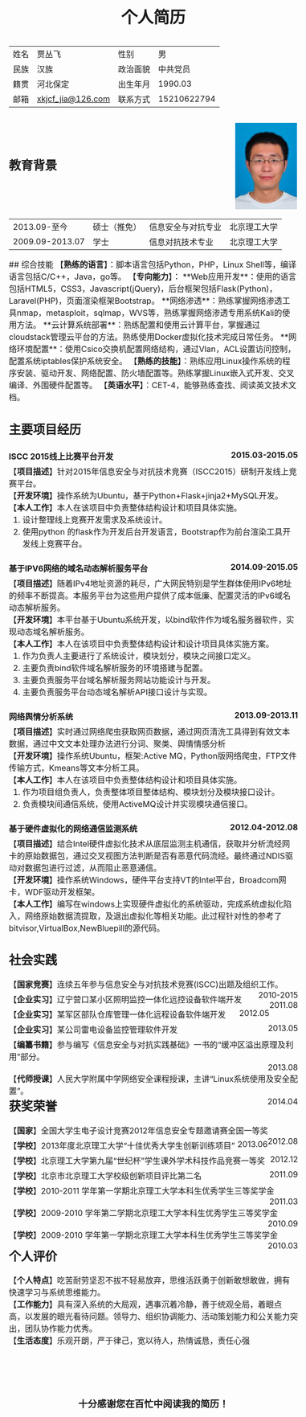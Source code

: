 <center><h1>个人简历</h1></center>
<style>
body{	width:825px;font-size:16px;  }
</style>
<div style="width:100%;height:200px;">
<div style="float:left;width:700px;">
<table style="width:100%;">
	<tr>
		<td>姓名</td>
		<td>贾丛飞</td>
		<td>性别</td>
		<td>男</td>
	</tr>
	<tr>
		<td>民族</td>
		<td>汉族</td>
		<td>政治面貌</td>
		<td>中共党员</td>
	</tr>
	<tr>
		<td>籍贯</td>
		<td>河北保定</td>
		<td>出生年月</td>
		<td>1990.03</td>
	</tr>
	<tr>
		<td>邮箱</td>
		<td><a href="mailto:xkjcf_jia@126.com" title="mail to me">xkjcf_jia@126.com</a></td>
		<td>联系方式</td>
		<td>15210622794</td>
	<tr>
</table>
</div>
<div style="float:right;width:125px;">
<img src="./mypic.jpg" style="margin:15px 0;width:123px;">
</div>
</div>


## 教育背景

<table style="width:100%">
	<tr>
		<td style="border:0px">2013.09-至今</td>
		<td style="border:0px">硕士（推免）</td>
		<td style="border:0px">信息安全与对抗专业</td>
		<td style="border:0px">北京理工大学</td>
	</tr>
	<tr>
		<td style="border:0px">2009.09-2013.07</td>
		<td style="border:0px">学士</td>
		<td style="border:0px">信息对抗技术专业</td>
		<td style="border:0px">北京理工大学</td>
	</tr>
</table>
## 综合技能
【<strong>熟练的语言</strong>】：脚本语言包括Python，PHP，Linux Shell等，编译语言包括C/C++，Java，go等。  
【<strong>专向能力</strong>】：  
**Web应用开发**：使用的语言包括HTML5，CSS3，Javascript(jQuery)，后台框架包括Flask(Python)，Laravel(PHP)，页面渲染框架Bootstrap。  
**网络渗透**：熟练掌握网络渗透工具nmap，metasploit，sqlmap，WVS等，熟练掌握网络渗透专用系统Kali的使用方法。  
**云计算系统部署**：熟练配置和使用云计算平台，掌握通过cloudstack管理云平台的方法。熟练使用Docker虚拟化技术完成日常任务。  
**网络环境配置**：使用Csico交换机配置网络结构，通过Vlan，ACL设置访问控制，配置系统iptables保护系统安全。  
【<strong>熟练的技能</strong>】：熟练应用Linux操作系统的程序安装、驱动开发、网络配置、防火墙配置等。熟练掌握Linux嵌入式开发、交叉编译、外围硬件配置等。  
【<strong>英语水平</strong>】：CET-4，能够熟练查找、阅读英文技术文档。

## 主要项目经历

<div style="width:100%;margin:25px 0;">
	<div style="width:100%;height:30px;">
		<div style="float:left;font-weight:bold;">
		ISCC 2015线上比赛平台开发
		</div>
		<div style="float:right;font-weight:bold;">
		2015.03-2015.05
		</div>
	</div>
	<div>
		<div>【<strong>项目描述</strong>】针对2015年信息安全与对抗技术竞赛（ISCC2015）研制开发线上竞赛平台。</div>
		<div>【<strong>开发环境</strong>】操作系统为Ubuntu，基于Python+Flask+jinja2+MySQL开发。</div>
		<div>【<strong>本人工作</strong>】本人在该项目中负责整体结构设计和项目具体实施。
			<ol style="margin:0px;">
				<li>设计整理线上竞赛开发需求及系统设计。</li>
				<li>使用python 的flask作为开发后台开发语言，Bootstrap作为前台渲染工具开发线上竞赛平台。</li>
			</ol>
		</div>
	</div>
</div>

<div style="width:100%;margin:25px 0;">
	<div style="width:100%;height:30px;">
		<div style="float:left;font-weight:bold;">
		基于IPV6网络的域名动态解析服务平台
		</div>
		<div style="float:right;font-weight:bold;">
		2014.09-2015.05
		</div>
	</div>
	<div>
		<div>【<strong>项目描述</strong>】随着IPv4地址资源的耗尽，广大网民特别是学生群体使用IPv6地址的频率不断提高。本服务平台为这些用户提供了成本低廉、配置灵活的IPv6域名动态解析服务。</div>
		<div>【<strong>开发环境</strong>】本平台基于Ubuntu系统开发，以bind软件作为域名服务器软件，实现动态域名解析服务。</div>
		<div>【<strong>本人工作</strong>】本人在该项目中负责整体结构设计和设计项目具体实施方案。
			<ol style="margin:0px;">
				<li>作为负责人主要进行了系统设计，模块划分，模块之间接口定义。</li>
				<li>主要负责bind软件域名解析服务的环境搭建与配置。</li>
				<li>主要负责服务平台域名解析服务网站功能设计与开发。</li>
				<li>主要负责服务平台动态域名解析API接口设计与实现。</li>
			</ol>
		</div>
	</div>
</div>

<div style="width:100%;margin:25px 0;">
	<div style="width:100%;height:30px;">
		<div style="float:left;font-weight:bold;">
		网络舆情分析系统
		</div>
		<div style="float:right;font-weight:bold;">
		2013.09-2013.11
		</div>
	</div>
	<div>
		<div>【<strong>项目描述</strong>】实时通过网络爬虫获取网页数据，通过网页清洗工具得到有效文本数据，通过中文文本处理办法进行分词、聚类、舆情情感分析</div>
		<div>【<strong>开发环境</strong>】操作系统Ubuntu，框架:Active MQ，Python版网络爬虫，FTP文件传输方式，Kmeans等文本分析工具。</div>
		<div>【<strong>本人工作</strong>】本人在该项目中负责整体结构设计和项目具体实施。
			<ol style="margin:0px;">
				<li>作为项目组负责人，负责整体项目整体结构、模块划分及模块接口设计。</li>
				<li>负责模块间通信系统，使用ActiveMQ设计并实现模块通信接口。</li>
			</ol>
		</div>
	</div>
</div>

<div style="width:100%;margin:25px 0;">
	<div style="width:100%;height:30px;">
		<div style="float:left;font-weight:bold;">
		基于硬件虚拟化的网络通信监测系统
		</div>
		<div style="float:right;font-weight:bold;">
		2012.04-2012.08
		</div>
	</div>
	<div>
		<div>【<strong>项目描述</strong>】结合Intel硬件虚拟化技术从底层监测主机通信，获取并分析流经网卡的原始数据包，通过交叉视图方法判断是否有恶意代码流经。最终通过NDIS驱动对数据包进行过滤，从而阻止恶意通信。</div>
		<div>【<strong>开发环境</strong>】操作系统Windows，硬件平台支持VT的Intel平台，Broadcom网卡，WDF驱动开发框架。</div>
		<div>【<strong>本人工作</strong>】编写在windows上实现硬件虚拟化的系统驱动，完成系统虚拟化陷入，网络原始数据流提取，及退出虚拟化等相关功能。此过程针对性的参考了bitvisor,VirtualBox,NewBluepill的源代码。
		</div>
	</div>
</div>

##   社会实践

<div style="width:100%;margin:15px 0;">
	<div style="width:100%;height:30px;">
		<div style="float:left;">
		【<strong>国家竞赛</strong>】连续五年参与信息安全与对抗技术竞赛(ISCC)出题及组织工作。
		</div>
		<div style="float:right;">
		2010-2015
		</div>
	</div>
	<div style="width:100%;height:30px;">
		<div style="float:left;">
		【<strong>企业实习</strong>】辽宁营口某小区照明监控一体化远控设备软件端开发
		</div>
		<div style="float:right;">
		2011.08
		</div>
	</div>
	<div style="width:100%;height:30px;">
		<div style="float:left;">
		【<strong>企业实习</strong>】某军区部队仓库管理一体化远程设备软件端开发
		</div>
		<div style="float:right;">
		2012.05
		</div>
	</div>
	<div style="width:100%;height:30px;">
		<div style="float:left;">
		【<strong>企业实习</strong>】某公司雷电设备监控管理软件开发
		</div>
		<div style="float:right;">
		2013.05
		</div>
	</div>
	<div style="width:100%;height:30px;">
		<div style="float:left;">
		【<strong>编纂书籍</strong>】参与编写《信息安全与对抗实践基础》一书的“缓冲区溢出原理及利用”部分。
		</div>
		<div style="float:right;">
		2013.08
		</div>
	</div>
	<div style="width:100%;height:30px;">
		<div style="float:left;">
		【<strong>代师授课</strong>】人民大学附属中学网络安全课程授课，主讲“Linux系统使用及安全配置”。
		</div>
		<div style="float:right;">
		2014.04
		</div>
	</div>
</div>

## 获奖荣誉
<div style="width:100%;margin:15px 0;">
	<div style="width:100%;height:30px;">
		<div style="float:left;">
		【<strong>国家</strong>】全国大学生电子设计竞赛2012年信息安全专题邀请赛全国一等奖
		</div>
		<div style="float:right;">
		2012.08
		</div>
	</div>
	<div style="width:100%;height:30px;">
		<div style="float:left;">
		【<strong>学校</strong>】2013年度北京理工大学“十佳优秀大学生创新训练项目”
		</div>
		<div style="float:right;">
		2013.06
		</div>
	</div>
	<div style="width:100%;height:30px;">
		<div style="float:left;">
		【<strong>学校</strong>】北京理工大学第九届“世纪杯”学生课外学术科技作品竞赛一等奖
		</div>
		<div style="float:right;">
		2012.12
		</div>
	</div>
	<div style="width:100%;height:30px;">
		<div style="float:left;">
		【<strong>学校</strong>】北京市北京理工大学校级创新项目评比第二名
		</div>
		<div style="float:right;">
		2011.09
		</div>
	</div>
	<div style="width:100%;height:30px;">
		<div style="float:left;">
		【<strong>学校</strong>】2010-2011 学年第一学期北京理工大学本科生优秀学生三等奖学金
		</div>
		<div style="float:right;">
		2011.03
		</div>
	</div>
	<div style="width:100%;height:30px;">
		<div style="float:left;">
		【<strong>学校</strong>】2009-2010 学年第二学期北京理工大学本科生优秀学生三等奖学金
		</div>
		<div style="float:right;">
		2010.09
		</div>
	</div>
	<div style="width:100%;height:30px;">
		<div style="float:left;">
		【<strong>学校</strong>】2009-2010 学年第一学期北京理工大学本科生优秀学生三等奖学金
		</div>
		<div style="float:right;">
		2010.03
		</div>
	</div>
</div>

## 个人评价
【<strong>个人特点</strong>】吃苦耐劳坚忍不拔不轻易放弃，思维活跃勇于创新敢想敢做，拥有快速学习与系统思维能力。  
【<strong>工作能力</strong>】具有深入系统的大局观，遇事沉着冷静，善于统观全局，着眼点高，以发展的眼光看待问题。领导力、组织协调能力、活动策划能力和公关能力突出，团队协作能力优秀。  
【<strong>生活态度</strong>】乐观开朗，严于律己，宽以待人，热情诚恳，责任心强




<div style="text-align:center;margin-top:100px;">
<h3>十分感谢您在百忙中阅读我的简历！</h3>
</div>

